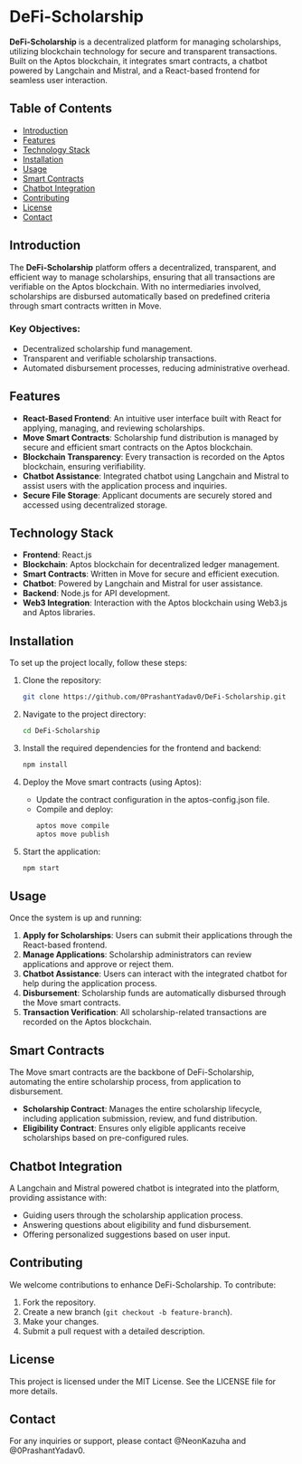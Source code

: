 # DeFi-Scholarship

**DeFi-Scholarship** is a decentralized platform for managing scholarships, utilizing blockchain technology for secure and transparent transactions. Built on the Aptos blockchain, it integrates smart contracts, a chatbot powered by Langchain and Mistral, and a React-based frontend for seamless user interaction.

## Table of Contents

- [Introduction](#introduction)
- [Features](#features)
- [Technology Stack](#technology-stack)
- [Installation](#installation)
- [Usage](#usage)
- [Smart Contracts](#smart-contracts)
- [Chatbot Integration](#chatbot-integration)
- [Contributing](#contributing)
- [License](#license)
- [Contact](#contact)

## Introduction

The **DeFi-Scholarship** platform offers a decentralized, transparent, and efficient way to manage scholarships, ensuring that all transactions are verifiable on the Aptos blockchain. With no intermediaries involved, scholarships are disbursed automatically based on predefined criteria through smart contracts written in Move.

### Key Objectives:
- Decentralized scholarship fund management.
- Transparent and verifiable scholarship transactions.
- Automated disbursement processes, reducing administrative overhead.
  
## Features

- **React-Based Frontend**: An intuitive user interface built with React for applying, managing, and reviewing scholarships.
- **Move Smart Contracts**: Scholarship fund distribution is managed by secure and efficient smart contracts on the Aptos blockchain.
- **Blockchain Transparency**: Every transaction is recorded on the Aptos blockchain, ensuring verifiability.
- **Chatbot Assistance**: Integrated chatbot using Langchain and Mistral to assist users with the application process and inquiries.
- **Secure File Storage**: Applicant documents are securely stored and accessed using decentralized storage.

## Technology Stack

- **Frontend**: React.js
- **Blockchain**: Aptos blockchain for decentralized ledger management.
- **Smart Contracts**: Written in Move for secure and efficient execution.
- **Chatbot**: Powered by Langchain and Mistral for user assistance.
- **Backend**: Node.js for API development.
- **Web3 Integration**: Interaction with the Aptos blockchain using Web3.js and Aptos libraries.

## Installation

To set up the project locally, follow these steps:

1. Clone the repository:
   ```bash
   git clone https://github.com/0PrashantYadav0/DeFi-Scholarship.git
   ```

2. Navigate to the project directory:
   ```bash
   cd DeFi-Scholarship
   ```

3. Install the required dependencies for the frontend and backend:
   ```bash
   npm install
   ```

4. Deploy the Move smart contracts (using Aptos):
   - Update the contract configuration in the aptos-config.json file.
   - Compile and deploy:
     ```bash
     aptos move compile
     aptos move publish
     ```

5. Start the application:
   ```bash
   npm start
   ```

## Usage

Once the system is up and running:

1. **Apply for Scholarships**: Users can submit their applications through the React-based frontend.
2. **Manage Applications**: Scholarship administrators can review applications and approve or reject them.
3. **Chatbot Assistance**: Users can interact with the integrated chatbot for help during the application process.
4. **Disbursement**: Scholarship funds are automatically disbursed through the Move smart contracts.
5. **Transaction Verification**: All scholarship-related transactions are recorded on the Aptos blockchain.

## Smart Contracts

The Move smart contracts are the backbone of DeFi-Scholarship, automating the entire scholarship process, from application to disbursement.

- **Scholarship Contract**: Manages the entire scholarship lifecycle, including application submission, review, and fund distribution.
- **Eligibility Contract**: Ensures only eligible applicants receive scholarships based on pre-configured rules.

## Chatbot Integration

A Langchain and Mistral powered chatbot is integrated into the platform, providing assistance with:

- Guiding users through the scholarship application process.
- Answering questions about eligibility and fund disbursement.
- Offering personalized suggestions based on user input.

## Contributing

We welcome contributions to enhance DeFi-Scholarship. To contribute:

1. Fork the repository.
2. Create a new branch (`git checkout -b feature-branch`).
3. Make your changes.
4. Submit a pull request with a detailed description.

## License

This project is licensed under the MIT License. See the LICENSE file for more details.

## Contact

For any inquiries or support, please contact @NeonKazuha and @0PrashantYadav0.